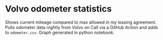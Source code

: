 # Volvo odometer statistics
Shows current mileage compared to max allowed in my leasing agreement. Pulls odometer data nightly from Volvo on Call via a GitHub Action and adds to `odometer.csv`. Graph generated in python notebook.
